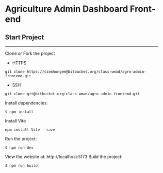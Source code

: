 # Agriculture Admin Dashboard Front-end
## Start Project
---
Clone or Fork the project
- HTTPS
````
git clone https://siemhongem@bitbucket.org/class-wmad/agro-admin-frontend.git
````
- SSH
````
git clone git@bitbucket.org:class-wmad/agro-admin-frontend.git
````
Install dependencies:
````
$ npm install
````
Install Vite
````
npm install Vite --save
````
Run the project:
````
$ npm run dev
````
View the website at: http://localhost:5173
Build the project:
````
$ npm run build
````
